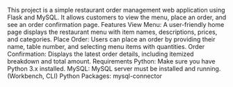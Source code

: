 This project is a simple restaurant order management web application using Flask and MySQL. It allows customers to view the menu, place an order, and see an order confirmation page.
Features
View Menu: A user-friendly home page displays the restaurant menu with item names, descriptions, prices, and categories.
Place Order: Users can place an order by providing their name, table number, and selecting menu items with quantities.
Order Confirmation: Displays the latest order details, including itemized breakdown and total amount.
Requirements
Python: Make sure you have Python 3.x installed.
MySQL: MySQL server must be installed and running.(Workbench, CLI)
Python Packages: mysql-connector
